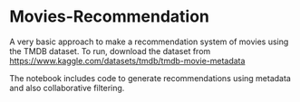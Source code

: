 # Movies-Recommendation

A very basic approach to make a recommendation system of movies using the TMDB dataset. To run, download the dataset from https://www.kaggle.com/datasets/tmdb/tmdb-movie-metadata

The notebook includes code to generate recommendations using metadata and also collaborative filtering. 
